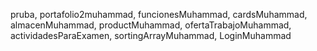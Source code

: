 pruba,
portafolio2muhammad,
funcionesMuhammad,
cardsMuhammad,
almacenMuhammad,
productMuhammad,
ofertaTrabajoMuhammad,
actividadesParaExamen,
sortingArrayMuhammad,
LoginMuhammad
